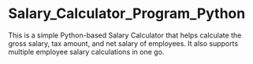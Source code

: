 # Salary_Calculator_Program_Python
This is a simple Python-based Salary Calculator that helps calculate the gross salary, tax amount, and net salary of employees. It also supports multiple employee salary calculations in one go.
